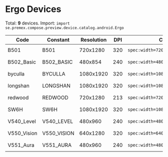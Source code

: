 # Ergo Devices

Total: **9** devices. Import: `import se.premex.compose.preview.device.catalog.android.Ergo`

| Code | Constant | Resolution | DPI | Compose Spec | Preview Usage |
|------|----------|------------|-----|-------------|---------------|
| B501 | B501 | 720x1280 | 320 | `spec:width=720px,height=1280px,dpi=320` | `@Preview(device = Ergo.B501)` |
| B502_Basic | B502_BASIC | 480x854 | 240 | `spec:width=480px,height=854px,dpi=240` | `@Preview(device = Ergo.B502_BASIC)` |
| byculla | BYCULLA | 1080x1920 | 320 | `spec:width=1080px,height=1920px,dpi=320` | `@Preview(device = Ergo.BYCULLA)` |
| longshan | LONGSHAN | 1080x1920 | 320 | `spec:width=1080px,height=1920px,dpi=320` | `@Preview(device = Ergo.LONGSHAN)` |
| redwood | REDWOOD | 720x1280 | 213 | `spec:width=720px,height=1280px,dpi=213` | `@Preview(device = Ergo.REDWOOD)` |
| SW6H | SW6H | 1080x1920 | 320 | `spec:width=1080px,height=1920px,dpi=320` | `@Preview(device = Ergo.SW6H)` |
| V540_Level | V540_LEVEL | 480x960 | 240 | `spec:width=480px,height=960px,dpi=240` | `@Preview(device = Ergo.V540_LEVEL)` |
| V550_Vision | V550_VISION | 640x1280 | 320 | `spec:width=640px,height=1280px,dpi=320` | `@Preview(device = Ergo.V550_VISION)` |
| V551_Aura | V551_AURA | 480x960 | 240 | `spec:width=480px,height=960px,dpi=240` | `@Preview(device = Ergo.V551_AURA)` |

<!-- Generated automatically. Do not edit manually. -->
